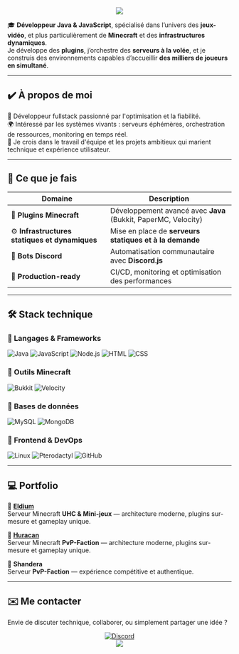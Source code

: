 <div align="center">
  <img src="https://capsule-render.vercel.app/api?type=waving&color=3BA55D&height=150&section=header&text=🌿%20Hello%20tout%20le%20monde,%20c'est%20Feuilla%20!&fontSize=28&fontColor=ffffff" />
</div>

🎓 **Développeur Java & JavaScript**, spécialisé dans l’univers des **jeux-vidéo**, et plus particulièrement de **Minecraft** et des **infrastructures dynamiques**.  
Je développe des **plugins**, j’orchestre des **serveurs à la volée**, et je construis des environnements capables d’accueillir **des milliers de joueurs en simultané**.

---

## ✔️ À propos de moi  

💼 Développeur fullstack passionné par l'optimisation et la fiabilité.  
🌍 Intéressé par les systèmes vivants : serveurs éphémères, orchestration de ressources, monitoring en temps réel.  
🤝 Je crois dans le travail d'équipe et les projets ambitieux qui marient technique et expérience utilisateur.  

---

## 🔧 Ce que je fais

| Domaine | Description |
|---------|-------------|
| 🧩 **Plugins Minecraft** | Développement avancé avec **Java** (Bukkit, PaperMC, Velocity) |
| ⚙️ **Infrastructures statiques et dynamiques** | Mise en place de **serveurs statiques et à la demande** |
| 🤖 **Bots Discord** | Automatisation communautaire avec **Discord.js** |
| 🧪 **Production-ready** | CI/CD, monitoring et optimisation des performances |

---

## 🛠️ Stack technique

<div align="left">

### 🔹 Langages & Frameworks  
![Java](https://img.shields.io/badge/Java-%23ED8B00.svg?style=for-the-badge&logo=openjdk&logoColor=white) ![JavaScript](https://img.shields.io/badge/JavaScript-F7DF1E?style=for-the-badge&logo=javascript&logoColor=black) ![Node.js](https://img.shields.io/badge/Node.js-339933?style=for-the-badge&logo=nodedotjs&logoColor=white) ![HTML](https://img.shields.io/badge/HTML-E34F26?style=for-the-badge&logo=html5&logoColor=white) ![CSS](https://img.shields.io/badge/CSS-1572B6?style=for-the-badge&logo=css3&logoColor=white) 

### 🔹 Outils Minecraft
![Bukkit](https://img.shields.io/badge/Bukkit-orange?style=for-the-badge) ![Velocity](https://img.shields.io/badge/Velocity-blue?style=for-the-badge)

### 🔹 Bases de données  
![MySQL](https://img.shields.io/badge/MySQL-4479A1?style=for-the-badge&logo=mysql&logoColor=white) ![MongoDB](https://img.shields.io/badge/MongoDB-4EA94B?style=for-the-badge&logo=mongodb&logoColor=white)

### 🔹 Frontend & DevOps  
![Linux](https://img.shields.io/badge/Linux-FCC624?style=for-the-badge&logo=linux&logoColor=black) ![Pterodactyl](https://img.shields.io/badge/Pterodactyl-2C2F33?style=for-the-badge&logoColor=white) ![GitHub](https://img.shields.io/badge/Git-F05032?style=for-the-badge&logo=git&logoColor=white)

</div>

---

## 💻 Portfolio

🔹 **[Eldium](https://discord.gg/DZVxRpAqKg)**  
Serveur Minecraft **UHC & Mini-jeux** — architecture moderne, plugins sur-mesure et gameplay unique.

🔹 **[Huracan](https://discord.gg/CNCXWmq2AE)**  
Serveur Minecraft **PvP-Faction** — architecture moderne, plugins sur-mesure et gameplay unique.

🔹 **Shandera**  
Serveur **PvP-Faction** — expérience compétitive et authentique.

---

## ✉️ Me contacter
Envie de discuter technique, collaborer, ou simplement partager une idée ?
<div align="center">
  <a href="https://discord.com/users/856846166627713024">
    <img src="https://img.shields.io/badge/💬%20Discord-5865F2?style=for-the-badge&logo=discord&logoColor=white" alt="Discord">
  </a>
</div>

<div align="center">
  <img src="https://capsule-render.vercel.app/api?type=waving&color=3BA55D&height=150&section=footer&text=👋%20Au%20plaisir%20de%20vous%20retrouver%20sur%20mes%20projets%20!&fontSize=28&fontColor=ffffff" />
</div>
